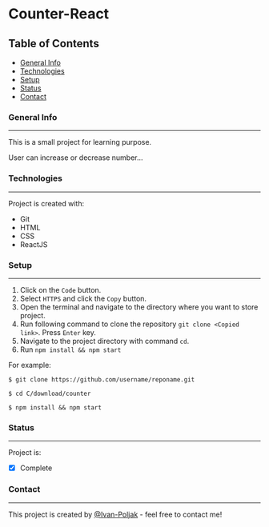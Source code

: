 # Counter-React

## Table of Contents

  - [General Info](#general-info)
  - [Technologies](#technologies)
  - [Setup](#setup)
  - [Status](#status)
  - [Contact](#contact)

### General Info

---

This is a small project for learning purpose.

User can increase or decrease number...

### Technologies

---

Project is created with:

- Git
- HTML
- CSS
- ReactJS

### Setup

---

1. Click on the `Code` button.
2. Select `HTTPS` and click the `Copy` button.
3. Open the terminal and navigate to the directory where you want to store project.
4. Run following command to clone the repository `git clone <Copied link>`. Press `Enter` key.
5. Navigate to the project directory with command `cd`.
6. Run `npm install && npm start`

For example:

```
$ git clone https://github.com/username/reponame.git

$ cd C/download/counter

$ npm install && npm start
```

### Status

---

Project is:

- [x] Complete

### Contact

---

This project is created by [@Ivan-Poljak](http://www.github.com/Ivan-Poljak) - feel free to contact me!
